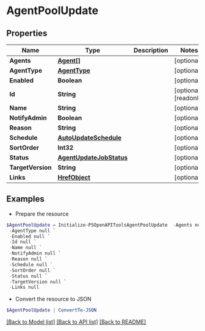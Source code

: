 # AgentPoolUpdate
## Properties

Name | Type | Description | Notes
------------ | ------------- | ------------- | -------------
**Agents** | [**Agent[]**](Agent.md) |  | [optional] 
**AgentType** | [**AgentType**](AgentType.md) |  | [optional] 
**Enabled** | **Boolean** |  | [optional] 
**Id** | **String** |  | [optional] [readonly] 
**Name** | **String** |  | [optional] 
**NotifyAdmin** | **Boolean** |  | [optional] 
**Reason** | **String** |  | [optional] 
**Schedule** | [**AutoUpdateSchedule**](AutoUpdateSchedule.md) |  | [optional] 
**SortOrder** | **Int32** |  | [optional] 
**Status** | [**AgentUpdateJobStatus**](AgentUpdateJobStatus.md) |  | [optional] 
**TargetVersion** | **String** |  | [optional] 
**Links** | [**HrefObject**](HrefObject.md) |  | [optional] 

## Examples

- Prepare the resource
```powershell
$AgentPoolUpdate = Initialize-PSOpenAPIToolsAgentPoolUpdate  -Agents null `
 -AgentType null `
 -Enabled null `
 -Id null `
 -Name null `
 -NotifyAdmin null `
 -Reason null `
 -Schedule null `
 -SortOrder null `
 -Status null `
 -TargetVersion null `
 -Links null
```

- Convert the resource to JSON
```powershell
$AgentPoolUpdate | ConvertTo-JSON
```

[[Back to Model list]](../README.md#documentation-for-models) [[Back to API list]](../README.md#documentation-for-api-endpoints) [[Back to README]](../README.md)

